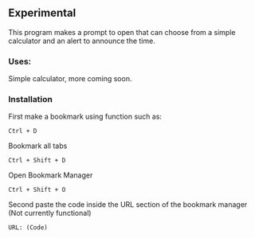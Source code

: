 ## Experimental
This program makes a prompt to open that can choose from a simple calculator and an alert to announce the time.
### Uses:
Simple calculator, more coming soon.
### Installation
First make a bookmark using function such as:
```
Ctrl + D
```
Bookmark all tabs
```
Ctrl + Shift + D
```
Open Bookmark Manager
```
Ctrl + Shift + O
```
Second paste the code inside the URL section of the bookmark manager (Not currently functional)
```
URL: (Code)
```
